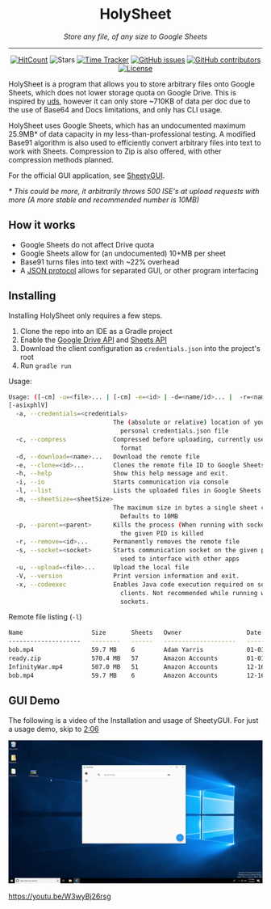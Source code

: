 <h1 align="center">HolySheet</h1>
<p align="center"><i>Store any file, of any size to Google Sheets</i></p>
<hr><p align="center">
  <a href="http://hits.dwyl.io/RubbaBoy/HolySheet"><img alt="HitCount" src="http://hits.dwyl.io/RubbaBoy/HolySheet.svg" /></a>
  <img alt="Stars" src="https://img.shields.io/github/stars/RubbaBoy/HolySheet.svg?label=Stars&style=flat" />
  <a href="https://wakatime.com/badge/github/RubbaBoy/HolySheet"><img alt="Time Tracker" src="https://wakatime.com/badge/github/RubbaBoy/HolySheet.svg"/></a>
  <a href="https://github.com/RubbaBoy/HolySheet/issues"><img alt="GitHub issues" src="https://img.shields.io/github/issues/RubbaBoy/HolySheet.svg"/></a>
  <a href="https://github.com/RubbaBoy/HolySheet/graphs/contributors"><img alt="GitHub contributors" src="https://img.shields.io/github/contributors/RubbaBoy/HolySheet"></a>
  <a href="https://github.com/RubbaBoy/HolySheet/blob/master/LICENSE.txt"><img src="https://img.shields.io/github/license/RubbaBoy/HolySheet.svg" alt="License"/></a>
</p>

HolySheet is a program that allows you to store arbitrary files onto Google Sheets, which does not lower storage quota on Google Drive. This is inspired by [uds](https://github.com/stewartmcgown/uds), however it can only store ~710KB of data per doc due to the use of Base64 and Docs limitations, and only has CLI usage.

HolySheet uses Google Sheets, which has an undocumented maximum 25.9MB* of data capacity in my less-than-professional testing. A modified Base91 algorithm is also used to efficiently convert arbitrary files into text to work with Sheets. Compression to Zip is also offered, with other compression methods planned.

For the official GUI application, see [SheetyGUI](https://github.com/RubbaBoy/SheetyGUI).

*\* This could be more, it arbitrarily throws 500 ISE's at upload requests with more (A more stable and recommended number is 10MB)*

## How it works

- Google Sheets do not affect Drive quota
- Google Sheets allow for (an undocumented) 10+MB per sheet
- Base91 turns files into text with ~22% overhead
- A [JSON protocol](https://github.com/RubbaBoy/HolySheet/blob/master/InterfaceProtocol.md) allows for separated GUI, or other program interfacing

## Installing

Installing HolySheet only requires a few steps.

1. Clone the repo into an IDE as a Gradle project
2. Enable the [Google Drive API](https://developers.google.com/drive/api/v3/quickstart/java) and [Sheets API](https://developers.google.com/sheets/api/quickstart/java)
3. Download the client configuration as `credentials.json` into the project's root
4. Run `gradle run`

Usage:

```bash
Usage: ([-cm] -u=<file>... | [-cm] -e=<id> | -d=<name/id>... |  -r=<name/id>...)
[-asixphlV]
  -a, --credentials=<credentials>
                             The (absolute or relative) location of your
                               personal credentials.json file
  -c, --compress             Compressed before uploading, currently uses Zip
                               format
  -d, --download=<name>...   Download the remote file
  -e, --clone=<id>...        Clones the remote file ID to Google Sheets
  -h, --help                 Show this help message and exit.
  -i, --io                   Starts communication via console
  -l, --list                 Lists the uploaded files in Google Sheets
  -m, --sheetSize=<sheetSize>
                             The maximum size in bytes a single sheet can be.
                               Defaults to 10MB
  -p, --parent=<parent>      Kills the process (When running with socket) when
                               the given PID is killed
  -r, --remove=<id>...       Permanently removes the remote file
  -s, --socket=<socket>      Starts communication socket on the given port,
                               used to interface with other apps
  -u, --upload=<file>...     Upload the local file
  -V, --version              Print version information and exit.
  -x, --codeexec             Enables Java code execution required on some
                               clients. Not recommended while running with
                               sockets.
```



Remote file listing (`-l`)

```bash
Name                   Size       Sheets   Owner                  Date         Id
--------------------   --------   ------   --------------------   ----------   ---------------------------------
bob.mp4                59.7 MB    6        Adam Yarris            01-03-2020   16dHIeHW82BYgBgfMlp3SQ8D1rhRmRO0F
ready.zip              570.4 MB   57       Amazon Accounts        01-01-2020   1qYoOYBXeWoRe71-cSxgNPiFrkoxIFwS9
InfinityWar.mp4        507.0 MB   51       Amazon Accounts        12-16-2019   1Yb1djf22hLGv0DyvZu4MLkczap-k-qZC
bob.mp4                59.7 MB    6        Amazon Accounts        12-16-2019   1z9YXGpE5wufpDswqTzuJx5AbIST9wIrZ
```

## GUI Demo

The following is a video of the Installation and usage of SheetyGUI. For just a usage demo, skip to [2:06](https://youtu.be/W3wyBj26rsg?t=126)

[![HolySheet Installation/Demo](screenshots/Thumbnail.png)](https://youtu.be/W3wyBj26rsg)

https://youtu.be/W3wyBj26rsg

